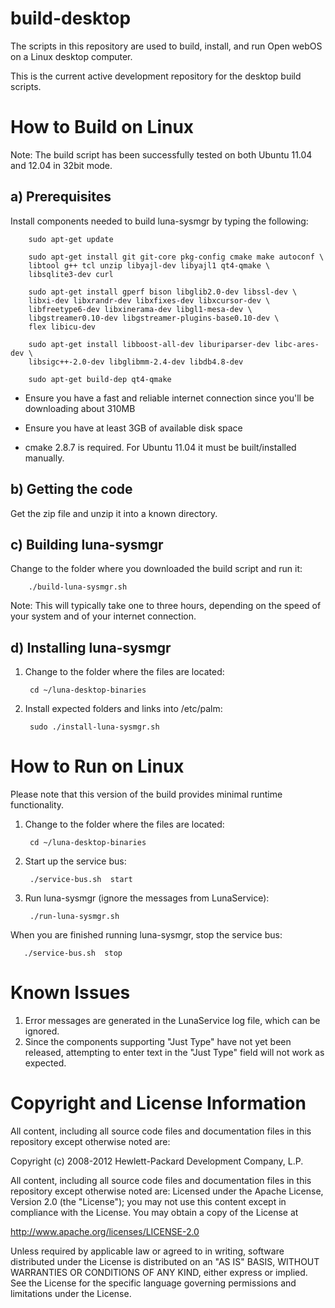 build-desktop
=============

The scripts in this repository are used to build, install, and run Open webOS on a Linux desktop computer.
 
This is the current active development repository for the desktop build scripts.


How to Build on Linux
=====================

Note:  The build script has been successfully tested on both Ubuntu 11.04 and 12.04 in 32bit mode.

a) Prerequisites
----------------

Install components needed to build luna-sysmgr by typing the following:

        sudo apt-get update

        sudo apt-get install git git-core pkg-config cmake make autoconf \
		libtool g++ tcl unzip libyajl-dev libyajl1 qt4-qmake \
		libsqlite3-dev curl

        sudo apt-get install gperf bison libglib2.0-dev libssl-dev \
		libxi-dev libxrandr-dev libxfixes-dev libxcursor-dev \
		libfreetype6-dev libxinerama-dev libgl1-mesa-dev \
		libgstreamer0.10-dev libgstreamer-plugins-base0.10-dev \
		flex libicu-dev

        sudo apt-get install libboost-all-dev liburiparser-dev libc-ares-dev \
		libsigc++-2.0-dev libglibmm-2.4-dev libdb4.8-dev

        sudo apt-get build-dep qt4-qmake

  * Ensure you have a fast and reliable internet connection since you'll be downloading about 310MB
  
  * Ensure you have at least 3GB of available disk space

  * cmake 2.8.7 is required.  For Ubuntu 11.04 it must be built/installed manually.

b) Getting the code
-------------------

Get the zip file and unzip it into a known directory.
  
c) Building luna-sysmgr
-----------------------
 
Change to the folder where you downloaded the build script and run it:


        ./build-luna-sysmgr.sh

Note: This will typically take one to three hours, depending on the speed of your system and of your internet connection.

d) Installing luna-sysmgr
-------------------------

1) Change to the folder where the files are located:

        cd ~/luna-desktop-binaries

2) Install expected folders and links into /etc/palm:

        sudo ./install-luna-sysmgr.sh

How to Run on Linux
===================

Please note that this version of the build provides minimal runtime functionality.

1) Change to the folder where the files are located:

        cd ~/luna-desktop-binaries

2) Start up the service bus:

        ./service-bus.sh  start

3) Run luna-sysmgr   (ignore the messages from LunaService):

        ./run-luna-sysmgr.sh


When you are finished running luna-sysmgr, stop the service bus:

       ./service-bus.sh  stop

# Known Issues

1) Error messages are generated in the LunaService log file, which can be ignored.
2) Since the components supporting "Just Type" have not yet been released, attempting to enter text in the "Just Type" field will not work as expected.

# Copyright and License Information

All content, including all source code files and documentation files in this repository except otherwise noted are: 

 Copyright (c) 2008-2012 Hewlett-Packard Development Company, L.P.

All content, including all source code files and documentation files in this repository except otherwise noted are:
Licensed under the Apache License, Version 2.0 (the "License");
you may not use this content except in compliance with the License.
You may obtain a copy of the License at

http://www.apache.org/licenses/LICENSE-2.0

Unless required by applicable law or agreed to in writing, software
distributed under the License is distributed on an "AS IS" BASIS,
WITHOUT WARRANTIES OR CONDITIONS OF ANY KIND, either express or implied.
See the License for the specific language governing permissions and
limitations under the License.

